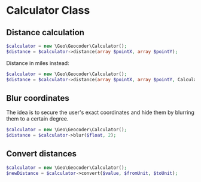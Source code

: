 # Calculator Class


## Distance calculation

```php
$calculator = new \Geo\Geocoder\Calculator();
$distance = $calculator->distance(array $pointX, array $pointY);
```

Distance in miles instead:
```php
$calculator = new \Geo\Geocoder\Calculator();
$distance = $calculator->distance(array $pointX, array $pointY, Calculator::UNIT_MILES);
```

## Blur coordinates
The idea is to secure the user's exact coordinates and hide them by blurring them to a certain degree.

```php
$calculator = new \Geo\Geocoder\Calculator();
$distance = $calculator->blur($float, 2);
```

## Convert distances

```php
$calculator = new \Geo\Geocoder\Calculator();
$newDistance = $calculator->convert($value, $fromUnit, $toUnit);
```
